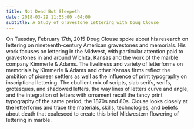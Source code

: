 ```yaml
---
title: Not Dead But Sleepeth
date: 2018-03-29 11:53:00 -04:00
subtitle: A Study of Gravestone Lettering with Doug Clouse
---
```


On Tuesday, February 17th, 2015 Doug Clouse spoke about his research on lettering on nineteenth-century American gravestones and memorials. His work focuses on lettering in the Midwest, with particular attention paid to gravestones in and around Wichita, Kansas and the work of the marble company Kimmerle & Adams. The liveliness and variety of letterforms on memorials by Kimmerle & Adams and other Kansas firms reflect the ambition of pioneer settlers as well as the influence of print typography on inscriptional lettering. The ebullient mix of scripts, slab serifs, serifs, grotesques, and shadowed letters, the way lines of letters curve and angle, and the integration of letters with ornament recall the fancy print typography of the same period, the 1870s and 80s. Clouse looks closely at the letterforms and trace the materials, skills, technologies, and beliefs about death that coalesced to create this brief Midwestern flowering of lettering in marble.